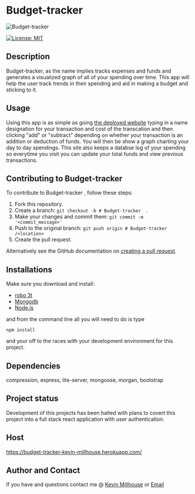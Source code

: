 
# Budget-tracker 
![Budget-tracker](https://user-images.githubusercontent.com/37388720/119863137-42100100-bee7-11eb-9dc4-358de2aa0f3c.png)

[![License: MIT](https://img.shields.io/badge/License-MIT-yellow.svg)](https://opensource.org/licenses/MIT)

## Description
Budget-tracker, as the name implies tracks expenses and funds and generates a visualized graph of all of your spending over time. This app will help the user track trends in their spending and aid in making a budget and sticking to it. 

## Usage 
 Using this app is as simple as going [the deployed website](https://budget-tracker-kevin-millhouse.herokuapp.com/)
typing in a name designation for your transaction and cost of the transcation and then clicking "add" or "subtract" depending on whether your transaction is an addition or deduction of funds. You will then be show a graph charting your day to day spendings. This site also keeps a databse log of your spending so everytime you visit you can update your total funds and view previous transactions. 

## Contributing to Budget-tracker  
To contribute to Budget-tracker , follow these steps:

1. Fork this repository.
2. Create a branch: `git checkout -b # Budget-tracker  `.
3. Make your changes and commit them: `git commit -m '<commit_message>'`
4. Push to the original branch: `git push origin # Budget-tracker /<location>`
5. Create the pull request.

Alternatively see the GitHub documentation on [creating a pull request](https://help.github.com/en/github/collaborating-with-issues-and-pull-requests/creating-a-pull-request).

## Installations
Make sure you download and install:
 * [robo 3t](https://robomongo.org/download)
 * [Mongodb](https://www.mongodb.com/try/download/community)
 * [Node.js](https://nodejs.org/en/download/)

and from the command line all you will need to do is type 
```
npm install
```
and your off to the races with your development environment for this project.

## Dependencies
compression, express, lite-server, mongoose, morgan, bootstrap

## Project status
Development of this projects has been halted with plans to covert this project into a full stack react application with user authentication.

## Host
https://budget-tracker-kevin-millhouse.herokuapp.com/


## Author and Contact
If you have and questions contact me @
[Kevin Millhouse](https://github.com/MIllhouse36)
or [Email](https://millhousekevin@gmail.com)




